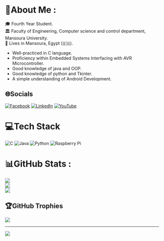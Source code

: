 
# 💫About Me :

🎓 Fourth Year Student. <br b/>
🏛  Faculty of Engineering, Computer science and control department, Mansoura University. <br b/>
🏡 Lives in Mansoura, Egypt (🇪🇬). <br b/>


* Well-practiced in C language. <br b/>
* Proficiency within Embedded Systems Interfacing with AVR Microcontroller. <br b/>
* Good knowledge of java and OOP. <br b/>
* Good knowledge of python and Tkinter. <br b/>
* A simple understanding of Android Development. <br b/>


## 🌐Socials
[![Facebook](https://img.shields.io/badge/Facebook-%231877F2.svg?logo=Facebook&logoColor=white)](https://facebook.com/https://www.facebook.com/profile.php?id=100009226783983) [![LinkedIn](https://img.shields.io/badge/LinkedIn-%230077B5.svg?logo=linkedin&logoColor=white)](https://linkedin.com/in/https://www.linkedin.com/in/abdallaissa/) [![YouTube](https://img.shields.io/badge/YouTube-%23FF0000.svg?logo=YouTube&logoColor=white)](https://youtube.com/c/UCls3Ujf9rt4KhLMPpbb6tUQ) 

# 💻Tech Stack
![C](https://img.shields.io/badge/c-%2300599C.svg?style=for-the-badge&logo=c&logoColor=white) ![Java](https://img.shields.io/badge/java-%23ED8B00.svg?style=for-the-badge&logo=java&logoColor=white) ![Python](https://img.shields.io/badge/python-3670A0?style=for-the-badge&logo=python&logoColor=ffdd54) ![Raspberry Pi](https://img.shields.io/badge/-RaspberryPi-C51A4A?style=for-the-badge&logo=Raspberry-Pi)
# 📊GitHub Stats :
![](https://github-readme-stats.vercel.app/api?username=abdallahissa&theme=radical&hide_border=false&include_all_commits=false&count_private=false)<br/>
![](https://github-readme-streak-stats.herokuapp.com/?user=abdallahissa&theme=radical&hide_border=false)<br/>
![](https://github-readme-stats.vercel.app/api/top-langs/?username=abdallahissa&theme=radical&hide_border=false&include_all_commits=false&count_private=false&layout=compact)

## 🏆GitHub Trophies
![](https://github-profile-trophy.vercel.app/?username=abdallahissa&theme=radical&no-frame=false&no-bg=false&margin-w=4)

---
[![](https://visitcount.itsvg.in/api?id=abdallahissa&icon=0&color=0)](https://visitcount.itsvg.in)

